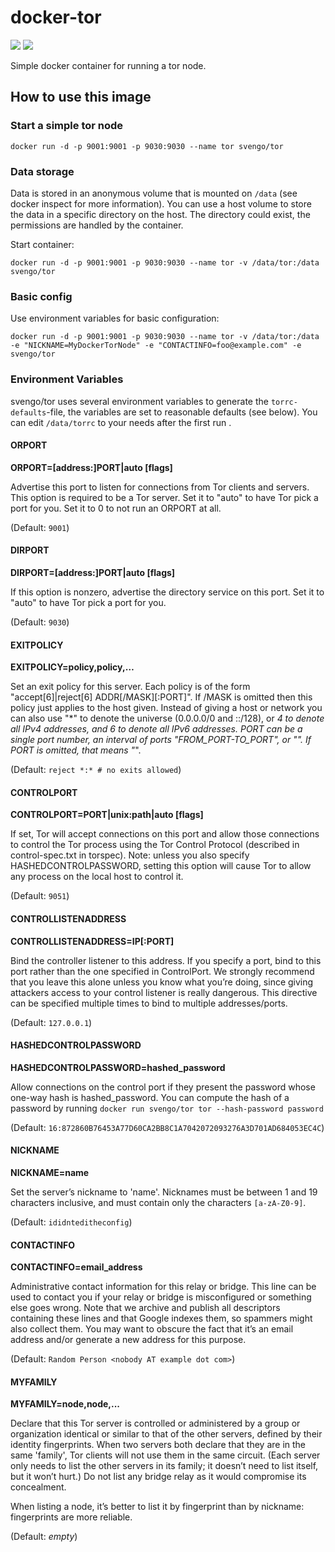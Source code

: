 # docker-tor

[![](https://images.microbadger.com/badges/version/svengo/tor.svg)](https://microbadger.com/images/svengo/tor "Get your own version badge on microbadger.com") [![](https://images.microbadger.com/badges/image/svengo/tor.svg)](https://microbadger.com/images/svengo/tor "Get your own image badge on microbadger.com")

Simple docker container for running a tor node.


## How to use this image

### Start a simple tor node

``docker run -d -p 9001:9001 -p 9030:9030 --name tor svengo/tor``

### Data storage

Data is stored in an anonymous volume that is mounted on ``/data`` (see docker inspect for more information). You can use a host volume to store the data in a specific directory on the host. The directory could exist, the permissions are handled by the container.

Start container:

``docker run -d -p 9001:9001 -p 9030:9030 --name tor -v /data/tor:/data svengo/tor``

### Basic config

Use environment variables for basic configuration:

``docker run -d -p 9001:9001 -p 9030:9030 --name tor -v /data/tor:/data -e "NICKNAME=MyDockerTorNode" -e "CONTACTINFO=foo@example.com" -e svengo/tor``


### Environment Variables

svengo/tor uses several environment variables to generate the ``torrc-defaults``-file, the variables are set to reasonable defaults (see below). You can edit ``/data/torrc`` to your needs after the first run .

#### ORPORT

**ORPORT=[address:]PORT|auto [flags]**

Advertise this port to listen for connections from Tor clients and servers. This option is required to be a Tor server. Set it to "auto" to have Tor pick a port for you. Set it to 0 to not run an ORPORT at all. 

(Default: ``9001``)

#### DIRPORT

**DIRPORT=[address:]PORT|auto [flags]**

If this option is nonzero, advertise the directory service on this port. Set it to "auto" to have Tor pick a port for you. 

(Default: ``9030``)

#### EXITPOLICY

**EXITPOLICY=policy,policy,…**

Set an exit policy for this server. Each policy is of the form "accept[6]|reject[6] ADDR[/MASK][:PORT]". If /MASK is omitted then this policy just applies to the host given. Instead of giving a host or network you can also use "*" to denote the universe (0.0.0.0/0 and ::/128), or *4 to denote all IPv4 addresses, and *6 to denote all IPv6 addresses. PORT can be a single port number, an interval of ports "FROM_PORT-TO_PORT", or "*". If PORT is omitted, that means "*".

(Default: ``reject *:* # no exits allowed``)

#### CONTROLPORT

**CONTROLPORT=PORT|unix:path|auto [flags]**

If set, Tor will accept connections on this port and allow those connections to control the Tor process using the Tor Control Protocol (described in control-spec.txt in torspec). Note: unless you also specify HASHEDCONTROLPASSWORD, setting this option will cause Tor to allow any process on the local host to control it.

(Default: ``9051``)

#### CONTROLLISTENADDRESS

**CONTROLLISTENADDRESS=IP[:PORT]**

Bind the controller listener to this address. If you specify a port, bind to this port rather than the one specified in ControlPort. We strongly recommend that you leave this alone unless you know what you’re doing, since giving attackers access to your control listener is really dangerous. This directive can be specified multiple times to bind to multiple addresses/ports. 

(Default: ``127.0.0.1``)

#### HASHEDCONTROLPASSWORD

**HASHEDCONTROLPASSWORD=hashed_password**

Allow connections on the control port if they present the password whose one-way hash is hashed_password. You can compute the hash of a password by running ``docker run svengo/tor tor --hash-password password``

(Default: ``16:872860B76453A77D60CA2BB8C1A7042072093276A3D701AD684053EC4C``)

#### NICKNAME

**NICKNAME=name**

Set the server’s nickname to 'name'. Nicknames must be between 1 and 19 characters inclusive, and must contain only the characters ``[a-zA-Z0-9]``.

(Default: ``ididnteditheconfig``)

#### CONTACTINFO

**CONTACTINFO=email_address**

Administrative contact information for this relay or bridge. This line can be used to contact you if your relay or bridge is misconfigured or something else goes wrong. Note that we archive and publish all descriptors containing these lines and that Google indexes them, so spammers might also collect them. You may want to obscure the fact that it’s an email address and/or generate a new address for this purpose.

(Default: ``Random Person <nobody AT example dot com>``)

#### MYFAMILY

**MYFAMILY=node,node,...**

Declare that this Tor server is controlled or administered by a group or organization identical or similar to that of the other servers, defined by their identity fingerprints. When two servers both declare that they are in the same 'family', Tor clients will not use them in the same circuit. (Each server only needs to list the other servers in its family; it doesn’t need to list itself, but it won’t hurt.) Do not list any bridge relay as it would compromise its concealment.

When listing a node, it’s better to list it by fingerprint than by nickname: fingerprints are more reliable.

(Default: *empty*)
